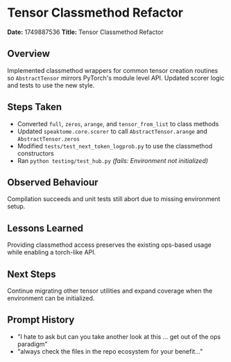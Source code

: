 # Tensor Classmethod Refactor

**Date:** 1749887536
**Title:** Tensor Classmethod Refactor

## Overview
Implemented classmethod wrappers for common tensor creation routines so `AbstractTensor` mirrors PyTorch's module level API. Updated scorer logic and tests to use the new style.

## Steps Taken
- Converted `full`, `zeros`, `arange`, and `tensor_from_list` to class methods
- Updated `speaktome.core.scorer` to call `AbstractTensor.arange` and `AbstractTensor.zeros`
- Modified `tests/test_next_token_logprob.py` to use the classmethod constructors
- Ran `python testing/test_hub.py` *(fails: Environment not initialized)*

## Observed Behaviour
Compilation succeeds and unit tests still abort due to missing environment setup.

## Lessons Learned
Providing classmethod access preserves the existing ops-based usage while enabling a torch-like API.

## Next Steps
Continue migrating other tensor utilities and expand coverage when the environment can be initialized.

## Prompt History
- "I hate to ask but can you take another look at this ... get out of the ops paradigm"
- "always check the files in the repo ecosystem for your benefit..."
